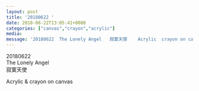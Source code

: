 ```yaml
---
layout: post
title: '20180622 ' 
date: 2018-06-22T13:05:41+0000 
categories: ["canvas","crayon","acrylic"] 
media:
message: '20180622  The Lonely Angel   寂寞天使    Acrylic  crayon on canvas'  
---
```


20180622  
The Lonely Angel   
寂寞天使  
  
Acrylic & crayon on canvas


 
